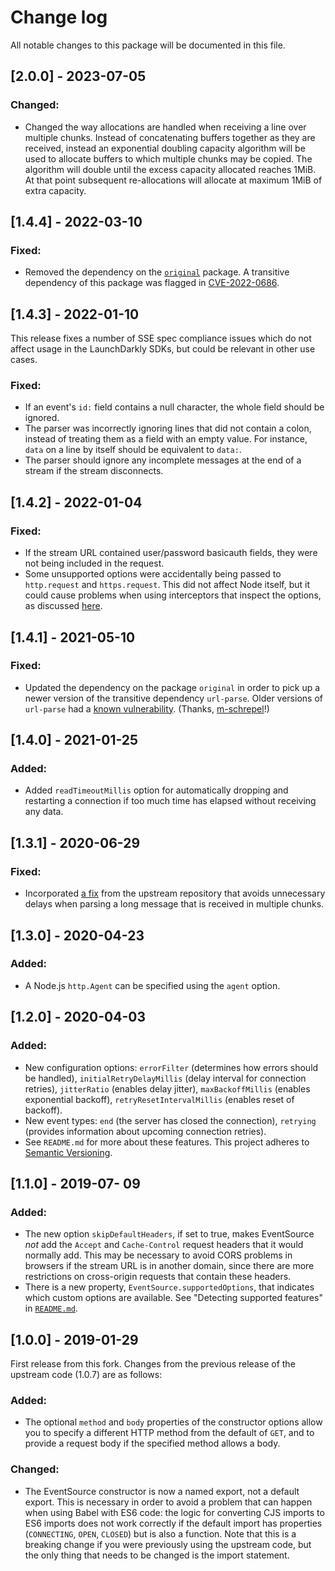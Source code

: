 # Change log

All notable changes to this package will be documented in this file.

## [2.0.0] - 2023-07-05
### Changed:
- Changed the way allocations are handled when receiving a line over multiple chunks. Instead of concatenating buffers together as they are received, instead an exponential doubling capacity algorithm will be used to allocate buffers to which multiple chunks may be copied. The algorithm will double until the excess capacity allocated reaches 1MiB. At that point subsequent re-allocations will allocate at maximum 1MiB of extra capacity.

## [1.4.4] - 2022-03-10
### Fixed:
- Removed the dependency on the [`original`](https://www.npmjs.com/package/original) package. A transitive dependency of this package was flagged in [CVE-2022-0686](https://nvd.nist.gov/vuln/detail/CVE-2022-0686).

## [1.4.3] - 2022-01-10
This release fixes a number of SSE spec compliance issues which do not affect usage in the LaunchDarkly SDKs, but could be relevant in other use cases.

### Fixed:
- If an event's `id:` field contains a null character, the whole field should be ignored.
- The parser was incorrectly ignoring lines that did not contain a colon, instead of treating them as a field with an empty value. For instance, `data` on a line by itself should be equivalent to `data:`.
- The parser should ignore any incomplete messages at the end of a stream if the stream disconnects.

## [1.4.2] - 2022-01-04
### Fixed:
- If the stream URL contained user/password basicauth fields, they were not being included in the request.
- Some unsupported options were accidentally being passed to `http.request` and `https.request`. This did not affect Node itself, but it could cause problems when using interceptors that inspect the options, as discussed [here](https://github.com/mswjs/interceptors/issues/188).

## [1.4.1] - 2021-05-10
### Fixed:
- Updated the dependency on the package `original` in order to pick up a newer version of the transitive dependency `url-parse`. Older versions of `url-parse` had a [known vulnerability](https://github.com/advisories/GHSA-9m6j-fcg5-2442). (Thanks, [m-schrepel](https://github.com/launchdarkly/js-eventsource/pull/11)!)

## [1.4.0] - 2021-01-25
### Added:
- Added `readTimeoutMillis` option for automatically dropping and restarting a connection if too much time has elapsed without receiving any data.

## [1.3.1] - 2020-06-29
### Fixed:
- Incorporated [a fix](https://github.com/EventSource/eventsource/pull/130) from the upstream repository that avoids unnecessary delays when parsing a long message that is received in multiple chunks.

## [1.3.0] - 2020-04-23
### Added:
- A Node.js `http.Agent` can be specified using the `agent` option.

## [1.2.0] - 2020-04-03
### Added:
- New configuration options: `errorFilter` (determines how errors should be handled), `initialRetryDelayMillis` (delay interval for connection retries), `jitterRatio` (enables delay jitter), `maxBackoffMillis` (enables exponential backoff), `retryResetIntervalMillis` (enables reset of backoff).
- New event types: `end` (the server has closed the connection), `retrying` (provides information about upcoming connection retries).
- See `README.md` for more about these features.
This project adheres to [Semantic Versioning](http://semver.org).

## [1.1.0] - 2019-07- 09

### Added:
- The new option `skipDefaultHeaders`, if set to true, makes EventSource _not_ add the `Accept` and `Cache-Control` request headers that it would normally add. This may be necessary to avoid CORS problems in browsers if the stream URL is in another domain, since there are more restrictions on cross-origin requests that contain these headers.
- There is a new property, `EventSource.supportedOptions`, that indicates which custom options are available. See "Detecting supported features" in [`README.md`](README.md#detecting-supported-features).

## [1.0.0] - 2019-01-29
First release from this fork. Changes from the previous release of the upstream code (1.0.7) are as follows:

### Added:
- The optional `method` and `body` properties of the constructor options allow you to specify a different HTTP method from the default of `GET`, and to provide a request body if the specified method allows a body.

### Changed:
- The EventSource constructor is now a named export, not a default export. This is necessary in order to avoid a problem that  can happen when using Babel with ES6 code: the logic for converting CJS imports to ES6 imports does not work correctly if the default import has properties (`CONNECTING`, `OPEN`, `CLOSED`) but is also a function. Note that this is a breaking change if you were previously using the upstream code, but the only thing that needs to be changed is the import statement.
